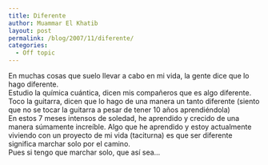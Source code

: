 ```yaml
---
title: Diferente
author: Muammar El Khatib
layout: post
permalink: /blog/2007/11/diferente/
categories:
  - Off topic
---
```

En muchas cosas que suelo llevar a cabo en mi vida, la gente dice que lo hago diferente.  
Estudio la química cuántica, dicen mis compañeros que es algo diferente. Toco la guitarra, dicen que lo hago de una manera un tanto diferente (siento que no se tocar la guitarra a pesar de tener 10 años aprendiéndola)  
En estos 7 meses intensos de soledad, he aprendido y crecido de una manera súmamente increíble. Algo que he aprendido y estoy actualmente viviendo con un proyecto de mi vida (taciturna) es que ser diferente significa marchar solo por el camino.  
Pues si tengo que marchar solo, que así sea&#8230;